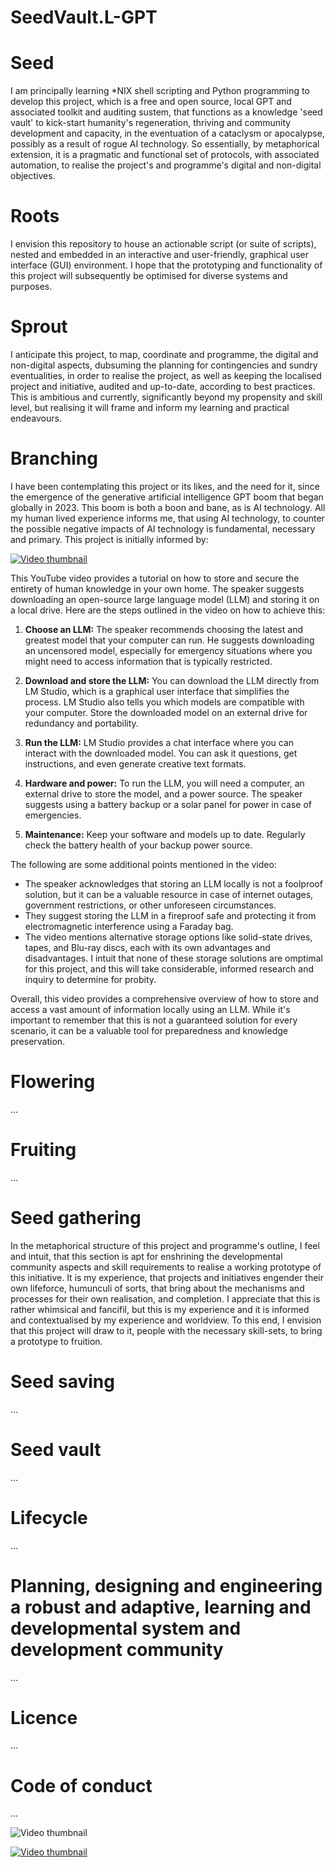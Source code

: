 # SeedVault.L-GPT

# Seed

I am principally learning *NIX shell scripting and Python programming to develop this project, 
which is a free and open source, local GPT and associated toolkit and auditing sustem, that 
functions as a knowledge 'seed vault' to kick-start humanity's regeneration, thriving and community 
development and capacity, in the eventuation of a cataclysm or apocalypse, possibly as a result of 
rogue AI technology. So essentially, by metaphorical extension, it is a pragmatic and functional 
set of protocols, with associated automation, to realise the project's and programme's digital and 
non-digital objectives. 

# Roots

I envision this repository to house an actionable script (or suite of scripts), nested and embedded
in an interactive and user-friendly, graphical user interface (GUI) environment. I hope that the 
prototyping and functionality of this project will subsequently be optimised for diverse systems 
and purposes.

# Sprout

I anticipate this project, to map, coordinate and programme, the digital and non-digital aspects, 
dubsuming the planning for contingencies and sundry eventualities, in order to realise the project,
as well as keeping the localised project and 
initiative, audited and up-to-date, according to best practices. This is ambitious and currently, 
significantly beyond my propensity and skill level, but realising it will frame and inform my 
learning and practical endeavours.

# Branching

I have been contemplating this project or its likes, and the need for it, since the emergence of 
the generative artificial intelligence GPT boom that began globally in 2023. This boom is both a 
boon and bane, as is AI technology. All my human lived experience informs me, that using AI 
technology, to counter the possible negative impacts of AI technology is fundamental, necessary and
primary. This project is initially informed by:

[![Video thumbnail](https://img.youtube.com/vi/GOjuuw8AvBc/maxresdefault.jpg)](https://youtu.be/GOjuuw8AvBc?si=SB3sv5_74BNfXdJj)

This YouTube video provides a tutorial on how to store and secure the entirety of human knowledge
in your own home. The speaker suggests downloading an open-source large language model (LLM) and 
storing it on a local drive. Here are the steps outlined in the video on how to achieve this:

1. **Choose an LLM:** The speaker recommends choosing the latest and greatest model that your
   computer can run. He suggests downloading an uncensored model, especially for emergency
   situations where you might need to access information that is typically restricted.

2. **Download and store the LLM:** You can download the LLM directly from LM Studio, which is a
   graphical user interface that simplifies the process. LM Studio also tells you which models are
   compatible with your computer. Store the downloaded model on an external drive for redundancy
   and portability.

3. **Run the LLM:** LM Studio provides a chat interface where you can interact with the downloaded
   model. You can ask it questions, get instructions, and even generate creative text formats.

4. **Hardware and power:** To run the LLM, you will need a computer, an external drive to store the
   model, and a power source. The speaker suggests using a battery backup or a solar panel for
   power in case of emergencies.

5. **Maintenance:** Keep your software and models up to date. Regularly check the battery health of
   your backup power source.

The following are some additional points mentioned in the video:

* The speaker acknowledges that storing an LLM locally is not a foolproof solution, but it can be a
  valuable resource in case of internet outages, government restrictions, or other unforeseen
  circumstances.
* They suggest storing the LLM in a fireproof safe and protecting it from electromagnetic
  interference using a Faraday bag.
* The video mentions alternative storage options like solid-state drives, tapes, and Blu-ray discs,
  each with its own advantages and disadvantages. I intuit that none of these storage solutions
  are omptimal for this project, and this will take considerable, informed research and inquiry to
  determine for probity.

Overall, this video provides a comprehensive overview of how to store and access a vast amount of 
information locally using an LLM. While it's important to remember that this is not a guaranteed 
solution for every scenario, it can be a valuable tool for preparedness and knowledge preservation.

# Flowering

...

# Fruiting

...

# Seed gathering

In the metaphorical structure of this project and programme's outline, I feel and intuit, that 
this section is apt for enshrining the developmental community aspects and skill requirements to
realise a working prototype of this initiative. It is my experience, that projects and initiatives 
engender their own lifeforce, humunculi of sorts, that bring about the mechanisms and processes 
for their own realisation, and completion. I appreciate that this is rather whimsical and 
fancifil, but this is my experience and it is informed and contextualised by my experience and 
worldview. To this end, I envision that this project will draw to it, people with the necessary
skill-sets, to bring a prototype to fruition.

# Seed saving

...

# Seed vault

...

# Lifecycle

...

# Planning, designing and engineering a robust and adaptive, learning and developmental system and development community

...

# Licence

...

# Code of conduct

...

![Video thumbnail](https://img.youtube.com/vi/VIDEO_ID/maxresdefault.jpg)

[![Video thumbnail](https://img.youtube.com/vi/VIDEO_ID/maxresdefault.jpg)](https://www.youtube.com/watch?v=VIDEO_ID)


